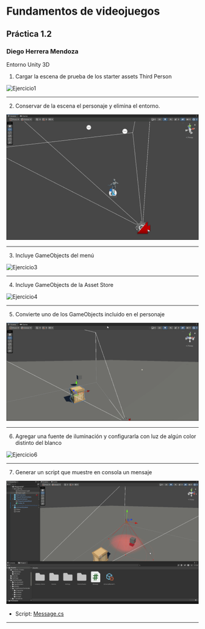 ﻿# Fundamentos de videojuegos
## Práctica 1.2
### Diego Herrera Mendoza
Entorno Unity 3D

1. Cargar la escena de prueba de los starter assets Third Person 

![Ejercicio1](Assets/gifs/Ejercicio1.gif)

---

2. Conservar de la escena el personaje y elimina el entorno.

![Ejercicio2](Assets/gifs/Ejercicio2.gif)

---

3. Incluye GameObjects del menú 

![Ejercicio3](Assets/gifs/Ejercicio3.gif)

---

4. Incluye GameObjects de la Asset Store

![Ejercicio4](Assets/gifs/Ejercicio4.gif)

---

5. Convierte uno de los GameObjects incluido en el personaje 

![Ejercicio5](Assets/gifs/Ejercicio5.gif)

---

6. Agregar una fuente de iluminación y configurarla con luz de algún color distinto del blanco

![Ejercicio6](Assets/gifs/Ejercicio6.gif)

---

7. Generar un script que muestre en consola un mensaje

![Ejercicio7](Assets/gifs/Ejercicio7.gif)
- Script: [Message.cs](Assets/Message.cs)
---
